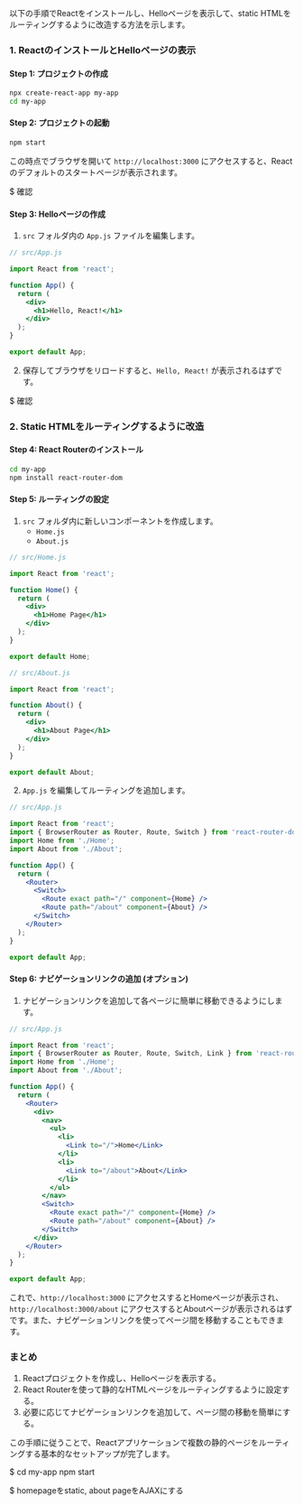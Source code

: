 以下の手順でReactをインストールし、Helloページを表示して、static HTMLをルーティングするように改造する方法を示します。

### 1. ReactのインストールとHelloページの表示

#### Step 1: プロジェクトの作成
```sh
npx create-react-app my-app
cd my-app
```

#### Step 2: プロジェクトの起動
```sh
npm start
```

この時点でブラウザを開いて `http://localhost:3000` にアクセスすると、Reactのデフォルトのスタートページが表示されます。

$ 確認

#### Step 3: Helloページの作成
1. `src` フォルダ内の `App.js` ファイルを編集します。

```jsx
// src/App.js

import React from 'react';

function App() {
  return (
    <div>
      <h1>Hello, React!</h1>
    </div>
  );
}

export default App;
```

2. 保存してブラウザをリロードすると、`Hello, React!` が表示されるはずです。

$ 確認

### 2. Static HTMLをルーティングするように改造

#### Step 4: React Routerのインストール
```sh
cd my-app
npm install react-router-dom
```

#### Step 5: ルーティングの設定
1. `src` フォルダ内に新しいコンポーネントを作成します。
   - `Home.js`
   - `About.js`

```jsx
// src/Home.js

import React from 'react';

function Home() {
  return (
    <div>
      <h1>Home Page</h1>
    </div>
  );
}

export default Home;
```

```jsx
// src/About.js

import React from 'react';

function About() {
  return (
    <div>
      <h1>About Page</h1>
    </div>
  );
}

export default About;
```

2. `App.js` を編集してルーティングを追加します。

```jsx
// src/App.js

import React from 'react';
import { BrowserRouter as Router, Route, Switch } from 'react-router-dom';
import Home from './Home';
import About from './About';

function App() {
  return (
    <Router>
      <Switch>
        <Route exact path="/" component={Home} />
        <Route path="/about" component={About} />
      </Switch>
    </Router>
  );
}

export default App;
```

#### Step 6: ナビゲーションリンクの追加 (オプション)
1. ナビゲーションリンクを追加して各ページに簡単に移動できるようにします。

```jsx
// src/App.js

import React from 'react';
import { BrowserRouter as Router, Route, Switch, Link } from 'react-router-dom';
import Home from './Home';
import About from './About';

function App() {
  return (
    <Router>
      <div>
        <nav>
          <ul>
            <li>
              <Link to="/">Home</Link>
            </li>
            <li>
              <Link to="/about">About</Link>
            </li>
          </ul>
        </nav>
        <Switch>
          <Route exact path="/" component={Home} />
          <Route path="/about" component={About} />
        </Switch>
      </div>
    </Router>
  );
}

export default App;
```

これで、`http://localhost:3000` にアクセスするとHomeページが表示され、`http://localhost:3000/about` にアクセスするとAboutページが表示されるはずです。また、ナビゲーションリンクを使ってページ間を移動することもできます。

### まとめ
1. Reactプロジェクトを作成し、Helloページを表示する。
2. React Routerを使って静的なHTMLページをルーティングするように設定する。
3. 必要に応じてナビゲーションリンクを追加して、ページ間の移動を簡単にする。

この手順に従うことで、Reactアプリケーションで複数の静的ページをルーティングする基本的なセットアップが完了します。

$
cd my-app
npm start

$ homepageをstatic, about pageをAJAXにする